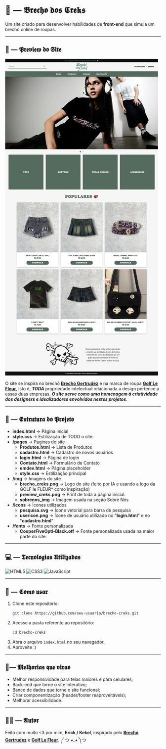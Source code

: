 # 🎩 — 𝕭𝖗𝖊𝖈𝖍𝖔 𝖉𝖔𝖘 𝕮𝖗𝖊𝖐𝖘

Um site criado para desenvolver habilidades de **front-end** que simula um brechó online de roupas.

---

## 👀 — 𝕻𝖗𝖊𝖛𝖎𝖊𝖜 𝖉𝖔 𝕾𝖎𝖙𝖊

![Preview da Index](img/preview_creks.webp)

O site se inspira no brechó **[Brechó Gertrudez](https://www.brechogertrudez.com.br/)** e na marca de roupa **[Golf Le Fleur](https://golflefleur.com/?srsltid=AfmBOopc7-xqT_fAwvzVeUFdTqbgb5Kpybf0QELhgu4IWsc4ao6dJ3_6)**, isto é, ***TODA*** propriedade intelectual relacionada a design pertence a essas duas empresas. ***O site serve como uma homenagem à criatividade dos designers e idealizadores envolvidos nestes projetos***.

---

## 📂 — 𝕰𝖘𝖙𝖗𝖚𝖙𝖚𝖗𝖆 𝖉𝖔 𝕻𝖗𝖔𝖏𝖊𝖙𝖔

- **index.html** → Página inicial
- **style.css** → Estilização de TODO o site
- **/pages** → Paginas do site
   - **Produtos.html** → Lista de Produtos  
   - **cadastro.html** → Cadastro de novos usuários  
   - **login.html** → Página de login  
   - **Contato.html** → Formulário de Contato  
   - **emdev.html** → Página placeholder  
   - **style.css** → Estilização principal  
- **/img** → Imagens do site
   - **brecho_creks.png** → Logo do site (feito por IA e usando a logo da GOLF le FLEUR* como inspiração)
   - **preview_creks.png** → Print de toda a página inicial.
   - **sobrenos_img** → Imagem usada na seção Sobre Nós
- **/icons** → Ícones utilizados
   - **pesquisa.svg** → Ícone vetorial para barra de pesquisa
   - **usericon.png** → Ícone de usuário utilizado no "**login.html**" e no "**cadastro.html**"
- **/fonts** → Fonte personalizada
   - **CooperFiveOpti-Black.otf** → Fonte personalizada usada na maior parte do site.

---

## 💻 — 𝕿𝖊𝖈𝖓𝖔𝖑𝖔𝖌𝖎𝖆𝖘 𝖀𝖙𝖎𝖑𝖎𝖟𝖆𝖉𝖆𝖘
![HTML5](https://img.shields.io/badge/html5-%23E34F26.svg?style=for-the-badge&logo=html5&logoColor=white) ![CSS3](https://img.shields.io/badge/css3-%231572B6.svg?style=for-the-badge&logo=css3&logoColor=white) ![JavaScript](https://img.shields.io/badge/javascript-%23323330.svg?style=for-the-badge&logo=javascript&logoColor=%23F7DF1E)

---

## 🧠 — 𝕮𝖔𝖒𝖔 𝖚𝖘𝖆𝖗

1. Clone este repositório:
   ```bash
   git clone https://github.com/seu-usuario/brecho-creks.git
   ```
2. Acesse a pasta referente ao repositório:
   ```bash
   cd brecho-creks
   ```
3. Abra o arquivo `index.html` no seu navegador.
4. Aproveite :)

---

## 🔮— 𝕸𝖊𝖑𝖍𝖔𝖗𝖎𝖆𝖘 𝖖𝖚𝖊 𝖛𝖎𝖗𝖆𝖔

- Melhor responsividade para telas maiores e para celulares;
- Back-end que torne o site interativo;
- Banco de dados que torne o site funcional;
- Criar componentização (header/footer reaproveitáveis);
- Melhorar acessibilidade.

---

## 🧛‍♂️ — 𝕬𝖚𝖙𝖔𝖗

Feito com muito <3 por mim, **Erick / Kekel**, inspirado pelo **[Brechó Gertrudez](https://www.brechogertrudez.com.br/)** e **[Golf Le Fleur](https://golflefleur.com/?srsltid=AfmBOopc7-xqT_fAwvzVeUFdTqbgb5Kpybf0QELhgu4IWsc4ao6dJ3_6)**. ༼ つ ◕_◕ ༽つ
